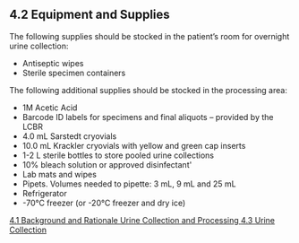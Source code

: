 ## 4.2 Equipment and Supplies

The following supplies should be stocked in the patient’s room for overnight urine collection:

* Antiseptic wipes
* Sterile specimen containers

The following additional supplies should be stocked in the processing area:

* 1M Acetic Acid
* Barcode ID labels for specimens and final aliquots – provided by the LCBR
* 4.0 mL Sarstedt cryovials
* 10.0  mL Krackler cryovials with yellow and green cap inserts
* 1-2 L sterile bottles to store pooled urine collections
* 10% bleach solution or approved disinfectant'
* Lab mats and wipes
* Pipets. Volumes needed to pipette: 3 mL, 9 mL and 25 mL
* Refrigerator
* -70°C freezer (or -20°C freezer and dry ice)


<div class="center">
<div class="btn-group">
  <a href=":pages_path:/manuals/urine-collection-processing/4-01-background.md" class="btn btn-default">
    <span class="glyphicon glyphicon-chevron-left"></span>
    4.1 Background and Rationale
  </a>

  <a href=":pages_path:/manuals/urine-collection-processing" class="btn btn-default">
    <span class="glyphicon glyphicon-chevron-up"></span>
    Urine Collection and Processing
  </a>

  <a href=":pages_path:/manuals/urine-collection-processing/4-03-urine-collection.md" class="btn btn-success">
    4.3 Urine Collection
    <span class="glyphicon glyphicon-chevron-right"></span>
  </a>
</div>
</div>
